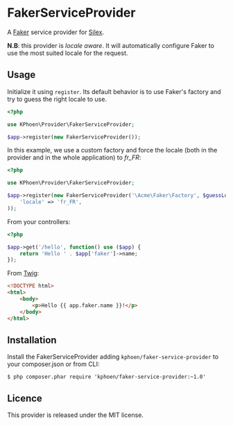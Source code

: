 FakerServiceProvider
====================

A [Faker](https://github.com/fzaninotto/Faker) service provider for [Silex](http://silex.sensiolabs.org/).

**N.B**: this provider is *locale aware*. It will automatically configure Faker
to use the most suited locale for the request.


## Usage

Initialize it using `register`. Its default behavior is to use Faker's factory
and try to guess the right locale to use.
```php
<?php

use KPhoen\Provider\FakerServiceProvider;

$app->register(new FakerServiceProvider());
```

In this example, we use a custom factory and force the locale (both in the
provider and in the whole application) to *fr_FR*:
```php
<?php

use KPhoen\Provider\FakerServiceProvider;

$app->register(new FakerServiceProvider('\Acme\Faker\Factory', $guessLocale = false), array(
    'locale' => 'fr_FR',
));
```

From your controllers:
```php
<?php

$app->get('/hello', function() use ($app) {
    return 'Hello ' . $app['faker']->name;
});
```

From [Twig](http://twig.sensiolabs.org/):
```html
<!DOCTYPE html>
<html>
    <body>
        <p>Hello {{ app.faker.name }}!</p>
    </body>
</html>
```


## Installation

Install the FakerServiceProvider adding `kphoen/faker-service-provider` to your composer.json or from CLI:

```
$ php composer.phar require 'kphoen/faker-service-provider:~1.0'
```


## Licence

This provider is released under the MIT license.
